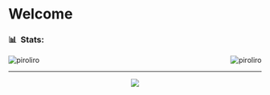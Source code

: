 <h1>Welcome</h1>

<h3> 📊 &nbsp;Stats:</h3>
<p align="center" vertical-align="top"> 
<img src="https://github-readme-stats.vercel.app/api?username=srpiroliro&show_icons=true&theme=chartreuse-dark&count_private=true" alt="piroliro" style="float:left"/>&nbsp;&nbsp;&nbsp;&nbsp;&nbsp;&nbsp;&nbsp;&nbsp;&nbsp;&nbsp;&nbsp;&nbsp;&nbsp;&nbsp;&nbsp;&nbsp;&nbsp;&nbsp;&nbsp;&nbsp;&nbsp;&nbsp;&nbsp;&nbsp;&nbsp;&nbsp;&nbsp;&nbsp;&nbsp;&nbsp;&nbsp;&nbsp;&nbsp;&nbsp;&nbsp;&nbsp;
<img src="https://github-readme-stats.vercel.app/api/top-langs/?username=srpiroliro&theme=chartreuse-dark&layout=compact" alt="piroliro" style="float:right"/>
</p>

---

<p align="center"> <img src="https://komarev.com/ghpvc/?username=srpiroliro"/> </p>
